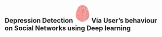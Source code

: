 <h2> Depression Detection <img src="Screenshots/brain.png" width="50" >  Via User’s behaviour 
on Social Networks using Deep learning <h2> 


